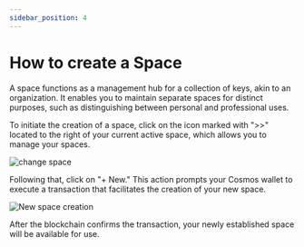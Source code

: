 ```yaml
---
sidebar_position: 4
---
```


# How to create a Space

A space functions as a management hub for a collection of keys, akin to an organization. It enables you to maintain separate spaces for distinct purposes, such as distinguishing between personal and professional uses.

To initiate the creation of a space, click on the icon marked with ">>" located to the right of your current active space, which allows you to manage your spaces. 

![change space](https://i.ibb.co/nM1TmJd/Screenshot-2024-02-15-at-19-48-32.png)

Following that, click on "+ New." This action prompts your Cosmos wallet to execute a transaction that facilitates the creation of your new space.

![New space creation](https://i.ibb.co/9Hqzprg/Screenshot-2024-02-15-at-19-43-54.png)

After the blockchain confirms the transaction, your newly established space will be available for use.
